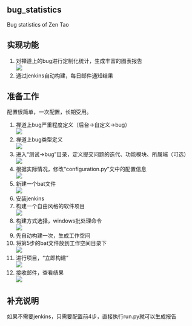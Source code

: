 ## bug_statistics
Bug statistics of Zen Tao

## 实现功能
1. 对禅道上的bug进行定制化统计，生成丰富的图表报告   
![](http://p3.pstatp.com/large/pgc-image/1527232872444433daf1633)
2. 通过jenkins自动构建，每日邮件通知结果

## 准备工作
配置很简单，一次配置，长期受用。
1. 禅道上bug严重程度定义（后台->自定义->bug）   
![](http://p1.pstatp.com/large/pgc-image/15272312159912bc3ba1715)
2. 禅道上bug类型定义   
![](http://p1.pstatp.com/large/pgc-image/15272312463859815656ceb)
3. 进入“测试->bug”目录，定义提交问题的迭代、功能模块、所属端（可选）   
![](http://p3.pstatp.com/large/pgc-image/1527231642729d2b1b8d0f8)
4. 根据实际情况，修改“configuration.py”文中的配置信息   
![](http://p9.pstatp.com/large/pgc-image/15272319775518d7def9188)
5. 新建一个bat文件   
![](http://p1.pstatp.com/large/pgc-image/152723208785721e17895ee)
6. 安装jenkins
7. 构建一个自由风格的软件项目   
![](http://p1.pstatp.com/large/pgc-image/15272329044085beb2c7373)
8. 构建方式选择，windows批处理命令   
![](http://p9.pstatp.com/large/pgc-image/15272331123489e0a57cedb)
9. 先自动构建一次，生成工作空间
10. 将第5步的bat文件放到工作空间目录下   
![](http://p3.pstatp.com/large/pgc-image/1527233020627b3bf08fbbb)
11. 进行项目，“立即构建”   
![](http://p9.pstatp.com/large/pgc-image/1527233152685a513ec80fb)
12. 接收邮件，查看结果   
![](http://p3.pstatp.com/large/pgc-image/1527233335010b6f52d31e5)

## 补充说明
如果不需要jenkins，只需要配置前4步，直接执行run.py就可以生成报告
